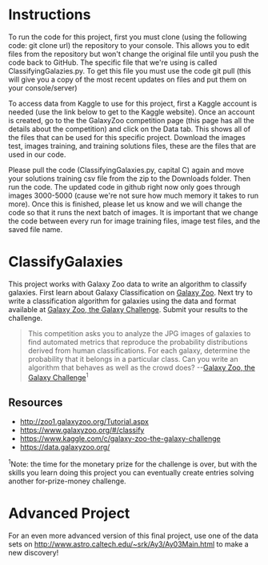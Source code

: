 # Instructions
To run the code for this project, first you must clone (using the following code: git clone url) the repository to your console. This allows you to edit files from the repository but won't change the original file until you push the code back to GitHub. The specific file that we're using is called ClassifyingGalazies.py. To get this file you must use the code git pull (this will give you a copy of the most recent updates on files and put them on your console/server)

To access data from Kaggle to use for this project, first a Kaggle account is needed (use the link below to get to the Kaggle website). Once an account is created, go to the the GalaxyZoo competition page (this page has all the details about the competition) and click on the Data tab. This shows all of the files that can be used for this specific project. Download the images test, images training, and training solutions files, these are the files that are used in our code.

Please pull the code (ClassifyingGalaxies.py, capital C) again and move your solutions training csv file from the zip to the Downloads folder. Then run the code. The updated code in github right now only goes through images 3000-5000 (cause we're not sure how much memory it takes to run more). Once this is finished, please let us know and we will change the code so that it runs the next batch of images. It is important that we change the code between every run for image training files, image test files, and the saved file name.

# ClassifyGalaxies
This project works with Galaxy Zoo data to write an algorithm to classify galaxies. First learn about Galaxy Classification on [Galaxy Zoo](http://zoo1.galaxyzoo.org/Tutorial.aspx). Next try to write a classification algorithm for galaxies using the data and format available at [Galaxy Zoo, the Galaxy Challenge](https://www.kaggle.com/c/galaxy-zoo-the-galaxy-challenge). Submit your results to the challenge.

> This competition asks you to analyze the JPG images of galaxies to find automated metrics that reproduce the probability distributions derived from human classifications. For each galaxy, determine the probability that it belongs in a particular class. Can you write an algorithm that behaves as well as the crowd does? --[Galaxy Zoo, the Galaxy Challenge](https://www.kaggle.com/c/galaxy-zoo-the-galaxy-challenge)<sup>1</sup>

## Resources
* http://zoo1.galaxyzoo.org/Tutorial.aspx
* https://www.galaxyzoo.org/#/classify
* https://www.kaggle.com/c/galaxy-zoo-the-galaxy-challenge
* https://data.galaxyzoo.org/


<sup>1</sup>Note: the time for the monetary prize for the challenge is over, but with the skills you learn doing this project you can eventually create entries solving another for-prize-money challenge.

# Advanced Project
For an even more advanced version of this final project, use one of the data sets on http://www.astro.caltech.edu/~srk/Ay3/Ay03Main.html to make a new discovery!
